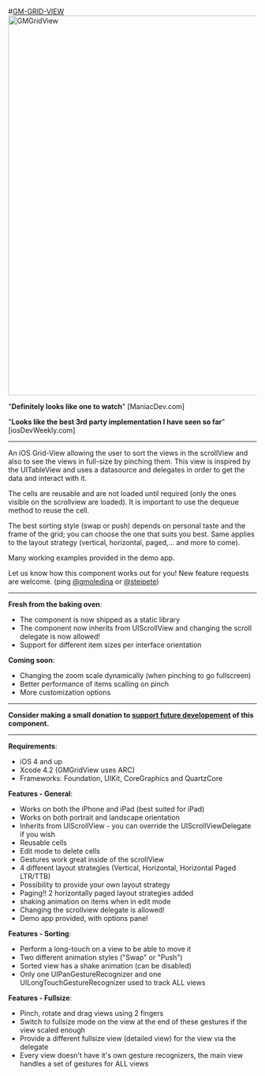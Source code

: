 #[GM-GRID-VIEW](http://www.gmoledina.ca/projects/gmgridview/)
<a target="_blank" href="http://www.gmoledina.ca/projects/gmgridview/">
<img style="position: relative; width: 768px; margin: 0;" src="http://www.gmoledina.ca/wp-content/uploads/2012/04/GMGridView_iPad_promo1.png" alt="GMGridView"/>
</a>

"**Definitely looks like one to watch**" [ManiacDev.com]

"**Looks like the best 3rd party implementation I have seen so far**" [iosDevWeekly.com]

---

An iOS Grid-View allowing the user to sort the views in the scrollView and also to see the views in full-size by pinching them. 
This view is inspired by the UITableView and uses a datasource and delegates in order to get the data and interact with it.

The cells are reusable and are not loaded until required (only the ones visible on the scrollview are loaded). 
It is important to use the dequeue method to reuse the cell.

The best sorting style (swap or push) depends on personal taste and the frame of the grid; you can choose the one that suits you best.
Same applies to the layout strategy (vertical, horizontal, paged,... and more to come).

Many working examples provided in the demo app.

Let us know how this component works out for you!
New feature requests are welcome. (ping [@gmoledina](http://twitter.com/gmoledina) or [@steipete](http://twitter.com/steipete))

---

**Fresh from the baking oven**:

*  The component is now shipped as a static library
*  The component now inherits from UIScrollView and changing the scroll delegate is now allowed!
*  Support for different item sizes per interface orientation

**Coming soon**:

*  Changing the zoom scale dynamically (when pinching to go fullscreen)
*  Better performance of items scalling on pinch
*  More customization options


---

**Consider making a small donation to [support future developement](http://www.gmoledina.ca/projects/gmgridview/) of this component.**

---


**Requirements**:

* iOS 4 and up
* Xcode 4.2 (GMGridView uses ARC)
* Frameworks: Foundation, UIKit, CoreGraphics and QuartzCore

**Features - General**:

*  Works on both the iPhone and iPad (best suited for iPad)
*  Works on both portrait and landscape orientation
*  Inherits from UIScrollView - you can override the UIScrollViewDelegate if you wish
*  Reusable cells
*  Edit mode to delete cells
*  Gestures work great inside of the scrollView
*  4 different layout strategies (Vertical, Horizontal, Horizontal Paged LTR/TTB)
*  Possibility to provide your own layout strategy
*  Paging!! 2 horizontally paged layout strategies added
*  shaking animation on items when in edit mode
*  Changing the scrollview delegate is allowed!
*  Demo app provided, with options panel

**Features - Sorting**:

* Perform a long-touch on a view to be able to move it
* Two different animation styles ("Swap" or "Push")
* Sorted view has a shake animation (can be disabled)
* Only one UIPanGestureRecognizer and one UILongTouchGestureRecognizer used to track ALL views

**Features - Fullsize**:

* Pinch, rotate and drag views using 2 fingers
* Switch to fullsize mode on the view at the end of these gestures if the view scaled enough
* Provide a different fullsize view (detailed view) for the view via the delegate
* Every view doesn't have it's own gesture recognizers, the main view handles a set of gestures for ALL views
